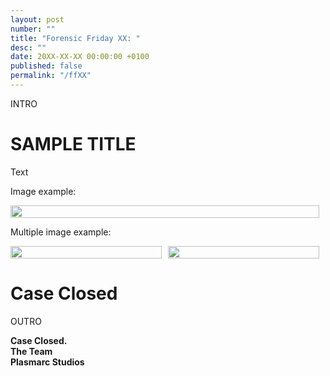 ```yaml
---
layout: post
number: ""
title: "Forensic Friday XX: "
desc: ""
date: 20XX-XX-XX 00:00:00 +0100
published: false 
permalink: "/ffXX"
---
```


INTRO

# SAMPLE TITLE
Text

Image example:
<div style="display:flex">
    <div style="flex:1;padding-right:10px;">
        <img src="./forensic-friday-media/ff43/comms.png" width="100%"/>
    </div>
</div>

Multiple image example:

<div style="display:flex">
    <div style="flex:1;padding-right:10px;">
        <img src="./forensic-friday-media/ff43/wallold.png" width="100%"/>
    </div>
     <div style="flex:1;padding-right:10px;">
        <img src="./forensic-friday-media/ff43/wallnew.png" width="100%"/>
    </div>
</div>


# Case Closed

OUTRO

**Case Closed.**\
**The Team**\
**Plasmarc Studios**